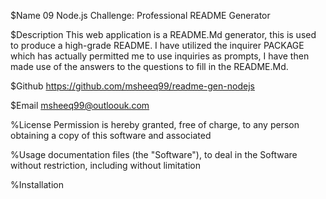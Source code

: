 $Name  09 Node.js Challenge: Professional README Generator

$Description  This web application is a README.Md generator, this is used to produce a high-grade README. I have utilized the inquirer PACKAGE which has actually permitted me to use inquiries as prompts, I have then made use of the answers to the questions to fill in the README.Md.

$Github  https://github.com/msheeq99/readme-gen-nodejs

$Email  msheeq99@outloouk.com 

%License  Permission is hereby granted, free of charge, to any person obtaining a copy of this software and associated
 
%Usage  documentation files (the "Software"), to deal in the Software without restriction, including without limitation

%Installation 

